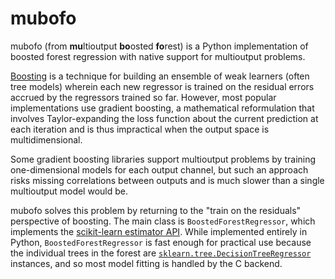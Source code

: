 # mubofo

mubofo (from **mu**ltioutput **bo**osted **fo**rest) is a Python implementation of boosted forest regression with native support for multioutput problems.

[Boosting](https://en.wikipedia.org/wiki/Boosting_(machine_learning)) is a technique for building an ensemble of weak learners (often tree models) wherein each new regressor is trained on the residual errors accrued by the regressors trained so far. However, most popular implementations use gradient boosting, a mathematical reformulation that involves Taylor-expanding the loss function about the current prediction at each iteration and is thus impractical when the output space is multidimensional.

Some gradient boosting libraries support multioutput problems by training one-dimensional models for each output channel, but such an approach risks missing correlations between outputs and is much slower than a single multioutput model would be.

mubofo solves this problem by returning to the "train on the residuals" perspective of boosting. The main class is `BoostedForestRegressor`, which implements the [scikit-learn estimator API](https://scikit-learn.org/stable/developers/develop.html). While implemented entirely in Python, `BoostedForestRegressor` is fast enough for practical use because the individual trees in the forest are [`sklearn.tree.DecisionTreeRegressor`](https://scikit-learn.org/stable/modules/generated/sklearn.tree.DecisionTreeRegressor.html) instances, and so
most model fitting is handled by the C backend.
